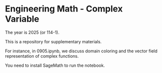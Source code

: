 # Engineering Math - Complex Variable

The year is 2025 (or 114-1).

This is a repository for supplementary materials.

For instance, in 0905.ipynb, we discuss
domain coloring and the vector field representation
of complex functions.

You need to install SageMath to run the notebook.
